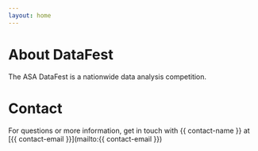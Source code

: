 ```yaml
---
layout: home
---
```


# About DataFest

The ASA DataFest is a nationwide data analysis competition.

# Contact

For questions or more information, get in touch with {{ contact-name }} at [{{ contact-email }}](mailto:{{ contact-email  }})